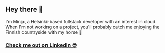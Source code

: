 ## Hey there 👋

I'm Minja, a Helsinki-based fullstack developer with an interest in cloud. When I'm not working on a project, you'll probably catch me enjoying the Finnish countryside with my horse 🙂 


### [Check me out on LinkedIn 🤓](https://www.linkedin.com/in/minja-sillanpaa-4222b0109/)
